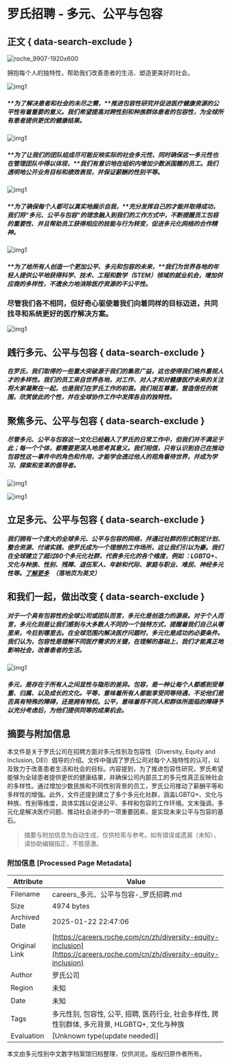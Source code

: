 # 罗氏招聘 - 多元、公平与包容

## 正文 { data-search-exclude }


![roche_9907-1920x600](https://cdn.phenompeople.com/CareerConnectResources/ROCHGLOBAL/images/Roche_145133-1705692589481.png)

拥抱每个人的独特性，帮助我们改善患者的生活、塑造更美好的社会。

![img1](https://cdn.phenompeople.com/CareerConnectResources/ROCHGLOBAL/images/Roche_33870_1280x854-1686224777996.png)

##### **为了解决患者和社会的未尽之需，**推进包容性研究并促进医疗健康资源的公平性有着重要的意义。我们希望提高对跨性别和种族群体患者的包容性，为全球所有患者提供更优的健康结果。

![img1](https://cdn.phenompeople.com/CareerConnectResources/ROCHGLOBAL/images/Roche_9643_1280x854-1686224776603.png)

##### **为了让我们的团队组成尽可能反映实际的社会多元性、同时确保这一多元性也在管理团队中得以体现，**我们有意识地在组织内增加少数派国籍的员工。我们透明地公开业务目标和绩效表现，并保证薪酬的性别平等。

![img1](https://cdn.phenompeople.com/CareerConnectResources/ROCHGLOBAL/images/Roche_9813_1280x854-1686224775234.png)

##### **为了确保每个人都可以真实地展示自我，**充分发挥自己的才能并取得成功，我们将“多元、公平与包容”的理念融入到我们的工作方式中，不断提醒员工包容的重要性、并且帮助员工获得相应的技能与行为转变，促进多元化网络的合作精神。

![img1](https://cdn.phenompeople.com/CareerConnectResources/ROCHGLOBAL/images/Roche_10288_1280x854-1686224773378.png)

##### **为了给所有人创造一个更加公平、多元和包容的未来，**我们为世界各地的年轻人提供公平地获得科学、技术、工程和数学（STEM）领域的就业机会，增加供应商的多样性，不遗余力地消除医疗资源的不公平性。

### 尽管我们各不相同，但好奇心驱使着我们向着同样的目标迈进，共同找寻和系统更好的医疗解决方案。

![img1](https://cdn.phenompeople.com/CareerConnectResources/ROCHGLOBAL/images/Roche_114256_1280x854-1689568296358.png)

## 践行多元、公平与包容 { data-search-exclude }

##### 在罗氏，我们取得的一些重大突破源于我们的集思广益，这也使得我们格外重视人才的多样性。我们的员工来自世界各地，对工作、对人才和对健康医疗未来的关注将大家凝聚在一起，也是我们在罗氏工作的初衷。我们相互尊重，营造信任的氛围，欣赏彼此的个性，并在全球协作工作中发挥各自的独特性。

## 聚焦多元、公平与包容 { data-search-exclude }

##### 尽管多元、公平与包容这一文化已经融入了罗氏的日常工作中，但我们并不满足于此；每一个个体，都需要更深入地思考其意义。我们相信，只有认识到自己在推动包容性这一事件中的角色和作用，才能学会透过他人的视角看待世界，并成为学习、探索和变革的倡导者。

![img1](https://cdn.phenompeople.com/CareerConnectResources/ROCHGLOBAL/images/Roche_145132_1280x854-1686224770688.png)

![img1](https://cdn.phenompeople.com/CareerConnectResources/ROCHGLOBAL/images/Roche_120985_1280x854-1686224768547.png)

## 立足多元、公平与包容 { data-search-exclude }

##### 我们拥有一个庞大的全球多元、公平与包容的网络，并通过社群的形式制定计划、整合资源、付诸实践，使罗氏成为一个理想的工作场所，这让我们引以为豪。我们在全球建立了超过80个多元化社群，代表多元化的各个维度，例如 ：LGBTQ+、文化与种族、性别、残障、退伍军人、年龄和代际、家庭与职业、难民、神经多元性等。​​​​​​​[了解更多](https://www.roche.com/stories/pride-lgbtq/ "Learn more")  （落地页为英文）

## 和我们一起，做出改变 { data-search-exclude }

##### 对于一个具有包容性的全球公司或团队而言，多元化是创造力的源泉。对于个人而言，多元化则是让我们感到与大多数人不同的一个独特方式，提醒着我们自己从哪里来，今后到哪里去。在全球范围内解决医疗问题时，多元化是成功的必要条件。我们认为，包容性是理解不同医疗需求的关键，在理解的基础上，我们才能真正地影响社会，改善患者的生活。

![img1](https://cdn.phenompeople.com/CareerConnectResources/ROCHGLOBAL/images/Roche_1141911_1280x854-1689571386893.png)

##### **多元**，是存在于所有人之间显性与隐形的差异。包容，是一种让每个人都感到受尊重、归属、以及成长的文化。**平等**，意味着所有人都能享受同等待遇，不论他们是否具有特殊的障碍，还是拥有特权。**公平**，意味着将不同人和群体所面临的障碍予以充分考虑后，为他们提供同等的成果机会。
<!-- tcd_original_link https://careers.roche.com/cn/zh/diversity-equity-inclusion -->


## 摘要与附加信息

<!-- tcd_abstract -->
本文件是关于罗氏公司在招聘方面对多元性别及包容性（Diversity, Equity and Inclusion, DEI）倡导的介绍。文件中强调了罗氏公司对每个人独特性的认可，以及致力于改善患者生活和社会的目标。内容提到，为了推进包容性研究，罗氏希望能够为全球患者提供更优的健康结果，并确保公司内部员工的多元性真正反映社会的多样性。通过增加少数民族和不同性别背景的员工，罗氏公司推动了薪酬平等和多样性的增强。此外，文件还提到建立了多个多元化社群，涵盖LGBTQ+、文化与种族、性别等维度，具体实践以促进公平、多样和包容的工作环境。文末强调，多元化是解决医疗问题、推动社会进步的一项重要因素，是实现未来公平与包容的基石。
<!-- tcd_abstract_end -->

> 摘要与附加信息为自动生成，仅供检索与参考。如有错误或遗漏（未知），请协助编辑指正，不胜感激。

### 附加信息 [Processed Page Metadata]

| Attribute       | Value                                  |
|-----------------|----------------------------------------|
| Filename        | careers_多元、公平与包容-_罗氏招聘.md                             |
| Size            | 4974 bytes                           |
| Archived Date   | 2025-01-22 22:47:06                             |
| Original Link   | [https://careers.roche.com/cn/zh/diversity-equity-inclusion](https://careers.roche.com/cn/zh/diversity-equity-inclusion)                       |
| Author          | 罗氏公司                               |
| Region          | 未知                               |
| Date            | 未知                                 |
| Tags            | 多元性别, 包容性, 公平, 招聘, 医药行业, 社会多样性, 跨性别群体, 多元背景, HLGBTQ+, 文化与种族                                 |
| Evaluation            | [Unknown type(update needed)]                                 |
<!-- tcd_table_end -->

本文由多元性别中文数字档案馆归档整理，仅供浏览。版权归原作者所有。
